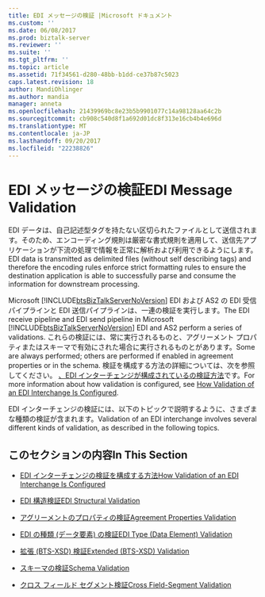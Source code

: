 ```yaml
---
title: EDI メッセージの検証 |Microsoft ドキュメント
ms.custom: ''
ms.date: 06/08/2017
ms.prod: biztalk-server
ms.reviewer: ''
ms.suite: ''
ms.tgt_pltfrm: ''
ms.topic: article
ms.assetid: 71f34561-d280-48bb-b1dd-ce37b87c5023
caps.latest.revision: 18
author: MandiOhlinger
ms.author: mandia
manager: anneta
ms.openlocfilehash: 21439969bc8e23b5b9901077c14a98128aa64c2b
ms.sourcegitcommit: cb908c540d8f1a692d01dc8f313e16cb4b4e696d
ms.translationtype: MT
ms.contentlocale: ja-JP
ms.lasthandoff: 09/20/2017
ms.locfileid: "22238826"
---
```

# <a name="edi-message-validation"></a><span data-ttu-id="3b156-102">EDI メッセージの検証</span><span class="sxs-lookup"><span data-stu-id="3b156-102">EDI Message Validation</span></span>
<span data-ttu-id="3b156-103">EDI データは、自己記述型タグを持たない区切られたファイルとして送信されます。そのため、エンコーディング規則は厳密な書式規則を適用して、送信先アプリケーションが下流の処理で情報を正常に解析および利用できるようにします。</span><span class="sxs-lookup"><span data-stu-id="3b156-103">EDI data is transmitted as delimited files (without self describing tags) and therefore the encoding rules enforce strict formatting rules to ensure the destination application is able to successfully parse and consume the information for downstream processing.</span></span>  
  
 <span data-ttu-id="3b156-104">Microsoft [!INCLUDE[btsBizTalkServerNoVersion](../includes/btsbiztalkservernoversion-md.md)] EDI および AS2 の EDI 受信パイプラインと EDI 送信パイプラインは、一連の検証を実行します。</span><span class="sxs-lookup"><span data-stu-id="3b156-104">The EDI receive pipeline and EDI send pipeline in Microsoft [!INCLUDE[btsBizTalkServerNoVersion](../includes/btsbiztalkservernoversion-md.md)] EDI and AS2 perform a series of validations.</span></span> <span data-ttu-id="3b156-105">これらの検証には、常に実行されるものと、アグリーメント プロパティまたはスキーマで有効にされた場合に実行されるものとがあります。</span><span class="sxs-lookup"><span data-stu-id="3b156-105">Some are always performed; others are performed if enabled in agreement properties or in the schema.</span></span> <span data-ttu-id="3b156-106">検証を構成する方法の詳細については、次を参照してください。 [、EDI インターチェンジが構成されているの検証方法](../core/how-validation-of-an-edi-interchange-is-configured.md)です。</span><span class="sxs-lookup"><span data-stu-id="3b156-106">For more information about how validation is configured, see [How Validation of an EDI Interchange Is Configured](../core/how-validation-of-an-edi-interchange-is-configured.md).</span></span>  
  
 <span data-ttu-id="3b156-107">EDI インターチェンジの検証には、以下のトピックで説明するように、さまざまな種類の検証が含まれます。</span><span class="sxs-lookup"><span data-stu-id="3b156-107">Validation of an EDI interchange involves several different kinds of validation, as described in the following topics.</span></span>  
  
## <a name="in-this-section"></a><span data-ttu-id="3b156-108">このセクションの内容</span><span class="sxs-lookup"><span data-stu-id="3b156-108">In This Section</span></span>  
  
-   [<span data-ttu-id="3b156-109">EDI インターチェンジの検証を構成する方法</span><span class="sxs-lookup"><span data-stu-id="3b156-109">How Validation of an EDI Interchange Is Configured</span></span>](../core/how-validation-of-an-edi-interchange-is-configured.md)  
  
-   [<span data-ttu-id="3b156-110">EDI 構造検証</span><span class="sxs-lookup"><span data-stu-id="3b156-110">EDI Structural Validation</span></span>](../core/edi-structural-validation.md)  
  
-   [<span data-ttu-id="3b156-111">アグリーメントのプロパティの検証</span><span class="sxs-lookup"><span data-stu-id="3b156-111">Agreement Properties Validation</span></span>](../core/agreement-properties-validation.md)  
  
-   [<span data-ttu-id="3b156-112">EDI の種類 (データ要素) の検証</span><span class="sxs-lookup"><span data-stu-id="3b156-112">EDI Type (Data Element) Validation</span></span>](../core/edi-type-data-element-validation.md)  
  
-   [<span data-ttu-id="3b156-113">拡張 (BTS-XSD) 検証</span><span class="sxs-lookup"><span data-stu-id="3b156-113">Extended (BTS-XSD) Validation</span></span>](../core/extended-bts-xsd-validation.md)  
  
-   [<span data-ttu-id="3b156-114">スキーマの検証</span><span class="sxs-lookup"><span data-stu-id="3b156-114">Schema Validation</span></span>](../core/schema-validation2.md)  
  
-   [<span data-ttu-id="3b156-115">クロス フィールド セグメント検証</span><span class="sxs-lookup"><span data-stu-id="3b156-115">Cross Field-Segment Validation</span></span>](../core/cross-field-segment-validation.md)